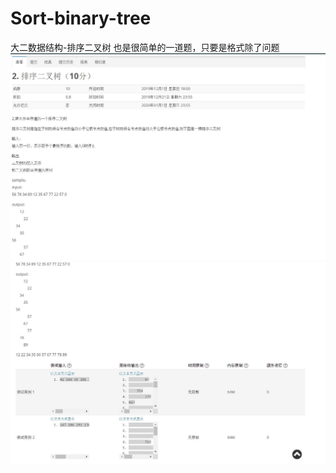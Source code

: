# Sort-binary-tree
大二数据结构-排序二叉树
也是很简单的一道题，只要是格式除了问题
![image](https://github.com/liuxier-404/Sort-binary-tree/blob/master/1.jpg)
![image](https://github.com/liuxier-404/Sort-binary-tree/blob/master/2.jpg)
